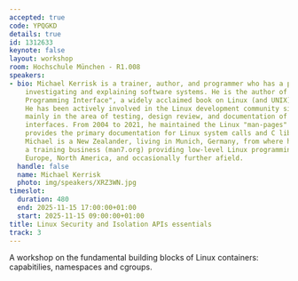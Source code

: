 ```yaml
---
accepted: true
code: YPQGKD
details: true
id: 1312633
keynote: false
layout: workshop
room: Hochschule München - R1.008
speakers:
- bio: Michael Kerrisk is a trainer, author, and programmer who has a passion for
    investigating and explaining software systems. He is the author of "The Linux
    Programming Interface", a widely acclaimed book on Linux (and UNIX) system programming.
    He has been actively involved in the Linux development community since 2000, operating
    mainly in the area of testing, design review, and documentation of kernel-user-space
    interfaces. From 2004 to 2021, he maintained the Linux "man-pages" project, which
    provides the primary documentation for Linux system calls and C library functions.
    Michael is a New Zealander, living in Munich, Germany, from where he operates
    a training business (man7.org) providing low-level Linux programming courses in
    Europe, North America, and occasionally further afield.
  handle: false
  name: Michael Kerrisk
  photo: img/speakers/XRZ3WN.jpg
timeslot:
  duration: 480
  end: 2025-11-15 17:00:00+01:00
  start: 2025-11-15 09:00:00+01:00
title: Linux Security and Isolation APIs essentials
track: 3
---
```


A workshop on the fundamental building blocks of Linux containers: capabitilies, namespaces and cgroups.